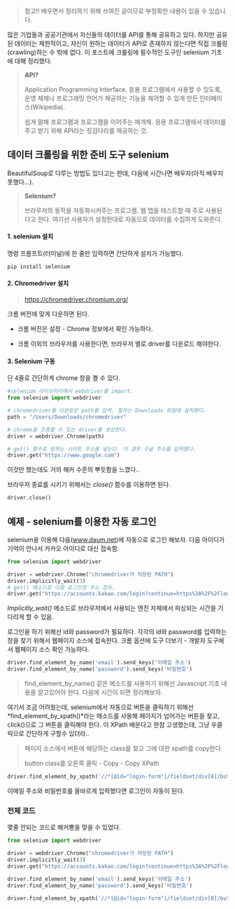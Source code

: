 > 참고!! 배우면서 정리하기 위해 쓰여진 글이므로 부정확한 내용이 있을 수 있습니다.  
     
많은 기업들과 공공기관에서 자신들의 데이터를 API를 통해 공유하고 있다. 하지만 공유된 데이터는 제한적이고, 자신이 원하는 데이터가 API로 존재하지 않는다면 직접 크롤링(crawling)하는 수 밖에 없다. 이 포스트에 크롤링에 필수적인 도구인 selenium  기초에 대해 정리했다.  
     
> **API?**
>
> Application Programming Interface. 응용 프로그램에서 사용할 수 있도록, 운영 체제나 프로그래밍 언어가 제공하는 기능을 제어할 수 있게 만든 인터페이스(Wikipedia).
>
> 쉽게 말해 프로그램과 프로그램을 이어주는 매개체. 응용 프로그램에서 데이터를 주고 받기 위해 API라는 징검다리를 제공하는 것.
      
## 데이터 크롤링을 위한 준비 도구 selenium 

BeautifulSoup로 다루는 방법도 있다고는 한데, 다음에 시간나면 배우자(아직 배우지 못했다...).

> **Selenium?**
>
> 브라우저의 동작을 자동화시켜주는 프로그램. 웹 앱을 테스트할 때 주로 사용된다고 한다. 여기선 사용자가 설정한대로 자동으로 데이터를 수집하게 도와준다.



#### 1. selenium 설치

명령 프롬프트(터미널)에 한 줄만 입력하면 간단하게 설치가 가능했다.

```python
pip install selenium
```



#### 2. Chromedriver 설치

> https://chromedriver.chromium.org/

크롬 버전에 맞게 다운하면 된다.

- 크롬 버전은 설정 - Chrome 정보에서 확인 가능하다.

- 크롬 이외의 브라우저를 사용한다면, 브라우저 별로 driver를 다운로드 해야한다. 



#### 3. Selenium 구동

단 4줄로 간단하게 chrome 창을 켤 수 있다.

```python
#selenium 라이브러리에서 webdriver를 import.
from selenium import webdriver 

# chromedriver를 다운받은 path를 입력. 필자는 Downloads 파일에 설치했다.
path = "/Users/Downloads/chromedriver"

# chrome을 조종할 수 있는 driver를 생성한다.
driver = webdriver.Chrome(path)

# get() 함수로 원하는 사이트 주소를 넣는다. 이 경우 구글 주소를 입력했다.
driver.get("https://www.google.com")
```

이것만 했는데도 거의 해커 수준의 뿌듯함을 느꼈다..



브라우저 종료를 시키기 위해서는 *close()* 함수를 이용하면 된다.

~~~python
driver.close()
~~~



## 예제 - selenium를 이용한 자동 로그인

selenium을 이용해 다음(www.daum.net)에 자동으로 로그인 해보자. 다음 아이디가 기억이 안나서 카카오 아이디로 대신 접속함.

```python
from selenium import webdriver

driver = webdriver.Chrome("chromedriver가 저장된 PATH")
driver.implicitly_wait(3)
# get() 메소드로 다음 로그인창 주소 접속.
driver.get("https://accounts.kakao.com/login?continue=https%3A%2F%2Flogins.daum.net%2Faccounts%2Fksso.do%3Frescue%3Dtrue%26url%3Dhttps%253A%252F%252Fwww.daum.net%252F")
```

*Implicitly_wait()* 메소드로 브라우저에서 사용되는 엔진 자체에서 파싱되는 시간을 기다리게 할 수 있음.



로그인을 하기 위해선 id와 password가 필요하다. 각각의 id와 password를 입력하는 창을 찾기 위해서 웹페이지 소스에 접속한다. 크롬 옵션에 도구 더보기 - 개발자 도구에서 웹페이지 소스 확인 가능하다.

```python
driver.find_element_by_name('email').send_keys('이메일 주소')
driver.find_element_by_name('password').send_keys('비밀번호')
```

> find_element_by_name() 같은 메소드를 사용하기 위해선 Javascript 기초 내용을 알고있어야 한다. 다음에 시간이 되면  정리해보자.



여기서 조금 어려웠는데, selenium에서 자동으로 버튼을 클릭하기 위해선 *find_element_by_xpath()*라는 메소드를 사용해 페이지가 넘어가는 버튼을 찾고, click()으로 그 버튼을 클릭해야 한다. 이 XPath 배운다고 한참 고생했는데, 그냥 우클릭으로 간단하게 구할수 있더라..

> 페이지 소스에서 버튼에 해당하는 class를 찾고 그에 대한 xpath를 copy한다.
>
> button class를 오른쪽 클릭 - Copy - Copy XPath

```python
driver.find_element_by_xpath('//*[@id="login-form"]/fieldset/div[8]/button').click()
```

이메일 주소와 비밀번호를 올바르게 입력했다면 로그인이 자동이 된다.



### 전체 코드

몇줄 안되는 코드로 해커뽕을 맞을 수 있었다.

```python
from selenium import webdriver

driver = webdriver.Chrome("chromedriver가 저장된 PATH")
driver.implicitly_wait(3)
driver.get("https://accounts.kakao.com/login?continue=https%3A%2F%2Flogins.daum.net%2Faccounts%2Fksso.do%3Frescue%3Dtrue%26url%3Dhttps%253A%252F%252Fwww.daum.net%252F")

driver.find_element_by_name('email').send_keys('이메일 주소')
driver.find_element_by_name('password').send_keys('비밀번호')

driver.find_element_by_xpath('//*[@id="login-form"]/fieldset/div[8]/button').click()
```

 





